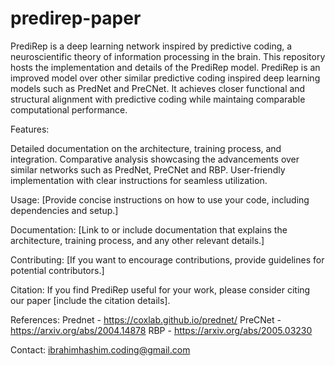 # predirep-paper
PrediRep is a deep learning network inspired by predictive coding, a neuroscientific theory of information processing in the brain. This repository hosts the implementation and details of the PrediRep model. PrediRep is an improved model over other similar predictive coding inspired deep learning models such as PredNet and PreCNet. It achieves closer functional and structural alignment with predictive coding while maintaing comparable computational performance.

Features:

Detailed documentation on the architecture, training process, and integration.
Comparative analysis showcasing the advancements over similar networks such as PredNet, PreCNet and RBP.
User-friendly implementation with clear instructions for seamless utilization.

Usage:
[Provide concise instructions on how to use your code, including dependencies and setup.]

Documentation:
[Link to or include documentation that explains the architecture, training process, and any other relevant details.]

Contributing:
[If you want to encourage contributions, provide guidelines for potential contributors.]

Citation:
If you find PrediRep useful for your work, please consider citing our paper [include the citation details].

References:
Prednet - https://coxlab.github.io/prednet/
PreCNet - https://arxiv.org/abs/2004.14878
RBP - https://arxiv.org/abs/2005.03230

Contact:
ibrahimhashim.coding@gmail.com



